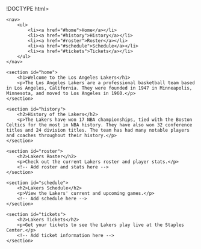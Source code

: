 !DOCTYPE html>
<html>
<head>
	<title>Los Angeles Lakers</title>
	<style>
		nav {
			background-color: #552583;
			padding: 10px;
		}
		nav ul {
			list-style: none;
			margin: 0;
			padding: 0;
			display: flex;
			justify-content: center;
		}
		nav ul li {
			margin-right: 20px;
		}
		nav ul li a {
			color: #fff;
			text-decoration: none;
			font-weight: bold;
			font-size: 18px;
		}
	</style>
</head>
<body>

	<nav>
		<ul>
			<li><a href="#home">Home</a></li>
			<li><a href="#history">History</a></li>
			<li><a href="#roster">Roster</a></li>
			<li><a href="#schedule">Schedule</a></li>
			<li><a href="#tickets">Tickets</a></li>
		</ul>
	</nav>

	<section id="home">
		<h1>Welcome to the Los Angeles Lakers</h1>
		<p>The Los Angeles Lakers are a professional basketball team based in Los Angeles, California. They were founded in 1947 in Minneapolis, Minnesota, and moved to Los Angeles in 1960.</p>
	</section>

	<section id="history">
		<h2>History of the Lakers</h2>
		<p>The Lakers have won 17 NBA championships, tied with the Boston Celtics for the most in NBA history. They have also won 32 conference titles and 24 division titles. The team has had many notable players and coaches throughout their history.</p>
	</section>

	<section id="roster">
		<h2>Lakers Roster</h2>
		<p>Check out the current Lakers roster and player stats.</p>
		<!-- Add roster and stats here -->
	</section>

	<section id="schedule">
		<h2>Lakers Schedule</h2>
		<p>View the Lakers' current and upcoming games.</p>
		<!-- Add schedule here -->
	</section>

	<section id="tickets">
		<h2>Lakers Tickets</h2>
		<p>Get your tickets to see the Lakers play live at the Staples Center.</p>
		<!-- Add ticket information here -->
	</section>

</body>
</html>
